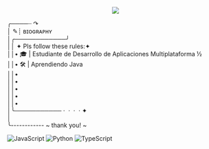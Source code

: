 <p align="center">
  <img src="[https://futoikarasu.com/wp-content/uploads/2022/04/image-18.png](https://i.pinimg.com/736x/dd/22/27/dd22274f524329e3c78eff5008fbb5df.jpg)" />
</p>

╭────┈ ↷  
│           ✎┊ ʙɪᴏɢʀᴀᴘʜʏ  
│╭────────────╯  
││ ✦ Pls follow these rules:✦  
││• 🎓 | Estudiante de Desarrollo de Aplicaciones Multiplataforma ½  
││• 🛠️ | Aprendiendo Java  
││•  
││•  
││•  
││•  
││•  
│╰─────────── ·﻿ ﻿ ﻿· ﻿ ·﻿ ﻿ ﻿· ﻿✦  
│  
╰------------ ~ thank you! ~  



![JavaScript](https://img.shields.io/badge/-JavaScript-F7DF1E?logo=javascript&logoColor=black&style=for-the-badge)
![Python](https://img.shields.io/badge/-Python-3776AB?logo=python&logoColor=white&style=for-the-badge)
![TypeScript](https://img.shields.io/badge/-TypeScript-3178C6?logo=typescript&logoColor=white&style=for-the-badge)
